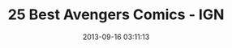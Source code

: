 ---
date: 2013-09-16 03:11:13
link:
  source: pocket
  source_url: https://getpocket.com
  text: 25 Best Avengers Comics - IGN
  url: http://m.ign.com/articles/2012/05/02/the-25-greatest-avengers-stories
slug: 25-best-avengers-comics-ign
source: pocket
title: 25 Best Avengers Comics - IGN
---